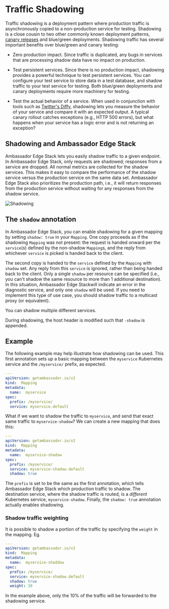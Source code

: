 # Traffic Shadowing

Traffic shadowing is a deployment pattern where production traffic is asynchronously copied to a non-production service for testing. Shadowing is a close cousin to two other commonly known deployment patterns, [canary releases](/reference/canary) and blue/green deployments. Shadowing traffic has several important benefits over blue/green and canary testing:

* Zero production impact. Since traffic is duplicated, any bugs in services that are processing shadow data have no impact on production.

* Test persistent services. Since there is no production impact, shadowing provides a powerful technique to test persistent services. You can configure your test service to store data in a test database, and shadow traffic to your test service for testing. Both blue/green deployments and canary deployments require more machinery for testing.

* Test the actual behavior of a service. When used in conjunction with tools such as [Twitter's Diffy](https://github.com/twitter/diffy), shadowing lets you measure the behavior of your service and compare it with an expected output. A typical canary rollout catches exceptions (e.g., HTTP 500 errors), but what happens when your service has a logic error and is not returning an exception?

## Shadowing and Ambassador Edge Stack

Ambassador Edge Stack lets you easily shadow traffic to a given endpoint. In Ambassador Edge Stack, only requests are shadowed; responses from a service are dropped. All normal metrics are collected for the shadow services. This makes it easy to compare the performance of the shadow service versus the production service on the same data set. Ambassador Edge Stack also prioritizes the production path, i.e., it will return responses from the production service without waiting for any responses from the shadow service.

![Shadowing](/doc-images/shadowing.png)

## The `shadow` annotation

In Ambassador Edge Stack, you can enable shadowing for a given mapping by setting `shadow: true` in your `Mapping`.  One copy proceeds as if the shadowing `Mapping` was not present: the request is handed onward per the `service`(s) defined by the non-shadow `Mapping`s, and the reply from whichever `service` is picked is handed back to the client.

The second copy is handed to the `service` defined by the `Mapping` with `shadow` set. Any reply from this `service` is ignored, rather than being handed back to the client. Only a single `shadow` per resource can be specified (i.e., you can't shadow the same resource to more than 1 additional destination). In this situation, Ambassador  Edge Stackwill indicate an error in the diagnostic service, and only one `shadow` will be used. If you need to implement this type of use case, you should shadow traffic to a multicast proxy (or equivalent).

You can shadow multiple different services.

During shadowing, the host header is modified such that `-shadow` is appended.

## Example

The following example may help illustrate how shadowing can be used. This first annotation sets up a basic mapping between the `myservice` Kubernetes service and the `/myservice/` prefix, as expected.

```yaml
---
apiVersion: getambassador.io/v2
kind:  Mapping
metadata:
  name:  myservice
spec:
  prefix: /myservice/
  service: myservice.default
```

What if we want to shadow the traffic to `myservice`, and send that exact same traffic to `myservice-shadow`? We can create a new mapping that does this:

```yaml
---
apiVersion: getambassador.io/v2
kind:  Mapping
metadata:
  name:  myservice-shadow
spec:
  prefix: /myservice/
  service: myservice-shadow.default
  shadow: true
```

The `prefix` is set to be the same as the first annotation, which tells Ambassador Edge Stack which production traffic to shadow. The destination service, where the shadow traffic is routed, is a *different* Kubernetes service, `myservice-shadow`. Finally, the `shadow: true` annotation actually enables shadowing.

### Shadow traffic weighting

It is possible to shadow a portion of the traffic by specifying the `weight` in the mapping. Eg.

```yaml
---
apiVersion: getambassador.io/v2
kind:  Mapping
metadata:
  name:  myservice-shaddow
spec:
  prefix: /myservice/
  service: myservice-shadow.default
  shadow: true
  weight: 10
```

In the example above, only the 10% of the traffic will be forwarded to the shadowing service.
